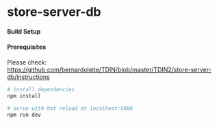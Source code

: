 # store-server-db

#### Build Setup

#### Prerequisites
Please check: https://github.com/bernardoleite/TDIN/blob/master/TDIN2/store-server-db/instructions

``` bash
# install dependencies
npm install

# serve with hot reload at localhost:5000
npm run dev
